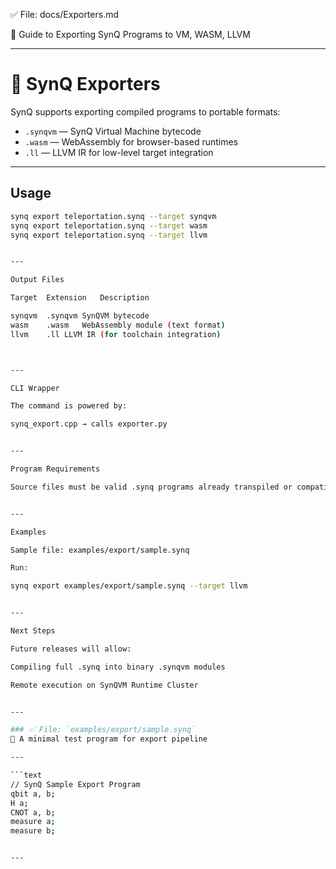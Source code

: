
✅ File: docs/Exporters.md

📘 Guide to Exporting SynQ Programs to VM, WASM, LLVM


---

# 🔄 SynQ Exporters

SynQ supports exporting compiled programs to portable formats:

- `.synqvm` — SynQ Virtual Machine bytecode
- `.wasm` — WebAssembly for browser-based runtimes
- `.ll` — LLVM IR for low-level target integration

---

## Usage

```bash
synq export teleportation.synq --target synqvm
synq export teleportation.synq --target wasm
synq export teleportation.synq --target llvm


---

Output Files

Target	Extension	Description

synqvm	.synqvm	SynQVM bytecode
wasm	.wasm	WebAssembly module (text format)
llvm	.ll	LLVM IR (for toolchain integration)



---

CLI Wrapper

The command is powered by:

synq_export.cpp → calls exporter.py


---

Program Requirements

Source files must be valid .synq programs already transpiled or compatible with the IR loader.


---

Examples

Sample file: examples/export/sample.synq

Run:

synq export examples/export/sample.synq --target llvm


---

Next Steps

Future releases will allow:

Compiling full .synq into binary .synqvm modules

Remote execution on SynQVM Runtime Cluster


---

### ✅ File: `examples/export/sample.synq`  
🔬 A minimal test program for export pipeline

---

```text
// SynQ Sample Export Program
qbit a, b;
H a;
CNOT a, b;
measure a;
measure b;


---
